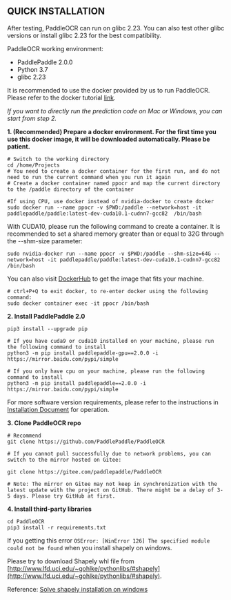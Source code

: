 ## QUICK INSTALLATION

After testing, PaddleOCR can run on glibc 2.23. You can also test other glibc versions or install glibc 2.23 for the best compatibility.

PaddleOCR working environment:
- PaddlePaddle 2.0.0
- Python 3.7
- glibc 2.23

It is recommended to use the docker provided by us to run PaddleOCR. Please refer to the docker tutorial [link](https://www.runoob.com/docker/docker-tutorial.html/).

*If you want to directly run the prediction code on Mac or Windows, you can start from step 2.*

**1. (Recommended) Prepare a docker environment. For the first time you use this docker image, it will be downloaded automatically. Please be patient.**
```
# Switch to the working directory
cd /home/Projects
# You need to create a docker container for the first run, and do not need to run the current command when you run it again
# Create a docker container named ppocr and map the current directory to the /paddle directory of the container

#If using CPU, use docker instead of nvidia-docker to create docker
sudo docker run --name ppocr -v $PWD:/paddle --network=host -it  paddlepaddle/paddle:latest-dev-cuda10.1-cudnn7-gcc82  /bin/bash
```

With CUDA10, please run the following command to create a container.
It is recommended to set a shared memory greater than or equal to 32G through the --shm-size parameter:
```
sudo nvidia-docker run --name ppocr -v $PWD:/paddle --shm-size=64G --network=host -it paddlepaddle/paddle:latest-dev-cuda10.1-cudnn7-gcc82 /bin/bash
```
You can also visit [DockerHub](https://hub.docker.com/r/paddlepaddle/paddle/tags/) to get the image that fits your machine.
```
# ctrl+P+Q to exit docker, to re-enter docker using the following command:
sudo docker container exec -it ppocr /bin/bash
```

**2. Install PaddlePaddle 2.0**
```
pip3 install --upgrade pip

# If you have cuda9 or cuda10 installed on your machine, please run the following command to install
python3 -m pip install paddlepaddle-gpu==2.0.0 -i https://mirror.baidu.com/pypi/simple

# If you only have cpu on your machine, please run the following command to install
python3 -m pip install paddlepaddle==2.0.0 -i https://mirror.baidu.com/pypi/simple
```
For more software version requirements, please refer to the instructions in [Installation Document](https://www.paddlepaddle.org.cn/install/quick) for operation.


**3. Clone PaddleOCR repo**
```
# Recommend
git clone https://github.com/PaddlePaddle/PaddleOCR

# If you cannot pull successfully due to network problems, you can switch to the mirror hosted on Gitee:

git clone https://gitee.com/paddlepaddle/PaddleOCR

# Note: The mirror on Gitee may not keep in synchronization with the latest update with the project on GitHub. There might be a delay of 3-5 days. Please try GitHub at first.
```

**4. Install third-party libraries**
```
cd PaddleOCR
pip3 install -r requirements.txt
```

If you getting this error `OSError: [WinError 126] The specified module could not be found` when you install shapely on windows.

Please try to download Shapely whl file from [http://www.lfd.uci.edu/~gohlke/pythonlibs/#shapely](http://www.lfd.uci.edu/~gohlke/pythonlibs/#shapely).

Reference: [Solve shapely installation on windows](https://stackoverflow.com/questions/44398265/install-shapely-oserror-winerror-126-the-specified-module-could-not-be-found)
